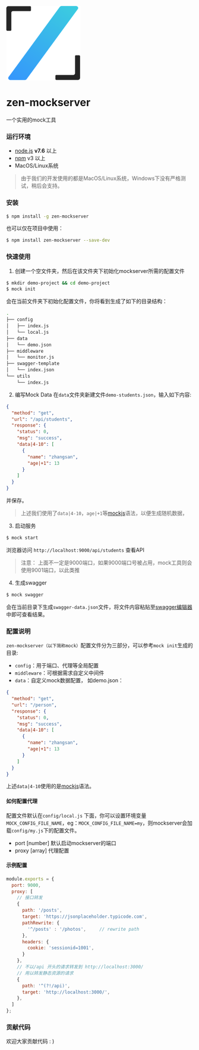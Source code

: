 ![Zen Logo](./public/images/zen_logo.png)
# zen-mockserver
一个实用的mock工具

### 运行环境
- [node.js](https://nodejs.org/) **v7.6** 以上
- [npm](https://www.npmjs.com/) v3 以上
- MacOS/Linux系统

> 由于我们的开发使用的都是MacOS/Linux系统，Windows下没有严格测试，稍后会支持。

### 安装
```sh
$ npm install -g zen-mockserver
```
也可以仅在项目中使用：
```sh
$ npm install zen-mockserver --save-dev
```

### 快速使用

1. 创建一个空文件夹，然后在该文件夹下初始化mockserver所需的配置文件
```sh
$ mkdir demo-project && cd demo-project
$ mock init 
```
会在当前文件夹下初始化配置文件，你将看到生成了如下的目录结构：
```bash
.
├── config
│   ├── index.js
│   └── local.js
├── data
│   └── demo.json
├── middleware
│   └── monitor.js
├── swagger-template
│   └── index.json
└── utils
    └── index.js 
```

2. 编写Mock Data
在`data`文件夹新建文件`demo-students.json`，输入如下内容:
```json
{
  "method": "get",
  "url": "/api/students",
  "response": {
    "status": 0,
    "msg": "success",
    "data|4-10": [
      {
        "name": "zhangsan",
        "age|+1": 13
      }
    ]
  }
}

```
并保存。

> 上述我们使用了`data|4-10`，`age|+1`等[mockjs](http://mockjs.com/examples.html)语法，以便生成随机数据，

3. 启动服务
```sh
$ mock start
```
浏览器访问 `http://localhost:9000/api/students` 查看API
> 注意： 上面不一定是9000端口，如果9000端口号被占用，mock工具则会使用9001端口，以此类推


4. 生成swagger
```sh
$ mock swagger
```

会在当前目录下生成`swagger-data.json`文件，将文件内容粘贴至[swagger编辑器](https://editor.swagger.io/)中即可查看结果。


### 配置说明
`zen-mockserver（以下简称mock）`配置文件分为三部分，可以参考`mock init`生成的目录: 
- `config`：用于端口、代理等全局配置
- `middleware`：可根据需求自定义中间件
- `data`：自定义mock数据配置， 如demo.json：
```json
{
  "method": "get",
  "url": "/person",
  "response": {
    "status": 0,
    "msg": "success",
    "data|4-10": [
      {
        "name": "zhangsan",
        "age|+1": 13
      }
    ]
  }
}
```
上述`data|4-10`使用的是[mockjs](http://mockjs.com/examples.html)语法。


#### 如何配置代理
配置文件默认在`config/local.js` 下面，你可以设置环境变量`MOCK_CONFIG_FILE_NAME`，eg：`MOCK_CONFIG_FILE_NAME=my`，则mockserver会加载`config/my.js`下的配置文件。
- port [number] 默认启动mockserver的端口
- proxy [array] 代理配置

#### 示例配置
```js
module.exports = {
  port: 9000,
  proxy: [
    // 接口转发
    {
      path: '/posts',
      target: 'https://jsonplaceholder.typicode.com',
      pathRewrite: {
        '^/posts' : '/photos',     // rewrite path
      },
      headers: {
        cookie: 'sessionid=1001',
      }
    },
    // 不以/api 开头的请求转发到 http://localhost:3000/
    // 用以转发静态资源的请求
    {
      path: '^(?!/api)',
      target: 'http://localhost:3000/',
    },
  ]
};
```

### 贡献代码
欢迎大家贡献代码 : ) 

